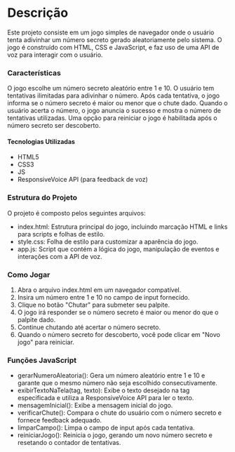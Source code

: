 # Descrição
Este projeto consiste em um jogo simples de navegador onde o usuário tenta adivinhar um número secreto gerado aleatoriamente pelo sistema. O jogo é construído com HTML, CSS e JavaScript, e faz uso de uma API de voz para interagir com o usuário.

### Características
O jogo escolhe um número secreto aleatório entre 1 e 10.
O usuário tem tentativas ilimitadas para adivinhar o número.
Após cada tentativa, o jogo informa se o número secreto é maior ou menor que o chute dado.
Quando o usuário acerta o número, o jogo anuncia o sucesso e mostra o número de tentativas utilizadas.
Uma opção para reiniciar o jogo é habilitada após o número secreto ser descoberto.

#### Tecnologias Utilizadas
* HTML5
* CSS3
* JS
* ResponsiveVoice API (para feedback de voz)

### Estrutura do Projeto
O projeto é composto pelos seguintes arquivos:

* index.html: Estrutura principal do jogo, incluindo marcação HTML e links para scripts e folhas de estilo.
* style.css: Folha de estilo para customizar a aparência do jogo.
* app.js: Script que contém a lógica do jogo, manipulação de eventos e interações com a API de voz.

### Como Jogar
1. Abra o arquivo index.html em um navegador compatível.
2. Insira um número entre 1 e 10 no campo de input fornecido.
3. Clique no botão "Chutar" para submeter seu palpite.
4. O jogo irá responder se o número secreto é maior ou menor do que o palpite dado.
5. Continue chutando até acertar o número secreto.
6. Quando o número secreto for descoberto, você pode clicar em "Novo jogo" para reiniciar.

### Funções JavaScript
* gerarNumeroAleatoria(): Gera um número aleatório entre 1 e 10 e garante que o mesmo número não seja escolhido consecutivamente.
* exibirTextoNaTela(tag, texto): Exibe o texto desejado na tag especificada e utiliza a ResponsiveVoice API para ler o texto.
* mensagemInicial(): Exibe a mensagem inicial do jogo.
* verificarChute(): Compara o chute do usuário com o número secreto e fornece feedback adequado.
* limparCampo(): Limpa o campo de input após cada tentativa.
* reiniciarJogo(): Reinicia o jogo, gerando um novo número secreto e resetando o contador de tentativas.
